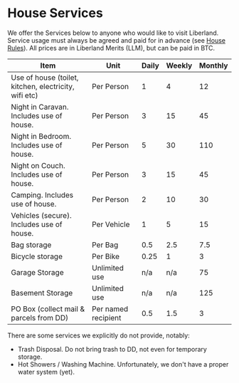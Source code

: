 # House Services

We offer the Services below to anyone who would like to visit Liberland.  Service usage must always be agreed and paid for in advance (see [House Rules](/rules.md)).  All prices are in Liberland Merits (LLM), but can be paid in BTC.


|Item|Unit| Daily| Weekly | Monthly|
|---|---|---|---|---|
|Use of house (toilet, kitchen, electricity, wifi etc)|Per Person| 1  |4 | 12 |
|Night in Caravan. Includes use of house.|Per Person|3 | 15 | 45 |
|Night in Bedroom. Includes use of house.|Per Person|5|30|110|
|Night on Couch. Includes use of house.|Per Person|3|15|45|
|Camping. Includes use of house.|Per Person|2|10|30|
|Vehicles (secure). Includes use of house.|Per Vehicle| 1  |5 | 15 |
|Bag storage|Per Bag|0.5|2.5|7.5|
|Bicycle storage|Per Bike|0.25|1|3|
|Garage Storage|Unlimited use|n/a|n/a|75|
|Basement Storage|Unlimited use|n/a|n/a|125|
|PO Box (collect mail & parcels from DD)|Per named recipient|0.5|1.5|3|


There are some services we explicitly do not provide, notably:

- Trash Disposal.  Do not bring trash to DD, not even for temporary storage.
- Hot Showers / Washing Machine.  Unfortunately, we don't have a proper water system (yet).




